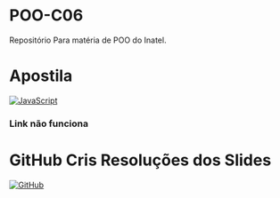 # POO-C06
Repositório Para matéria de POO do Inatel.

# Apostila 
[![JavaScript](https://img.shields.io/badge/JavaScript-F7DF1E?style=for-the-badge&logo=javascript&logoColor=black)](https://www.caelum.com.br/apostila/apostila-java-orientacao-objetos.pdf)
### Link não funciona

# GitHub Cris Resoluções dos Slides
[![GitHub](https://img.shields.io/badge/GitHub-100000?style=for-the-badge&logo=github&logoColor=white)](https://github.com/chrislima-inatel/C206_C125)
